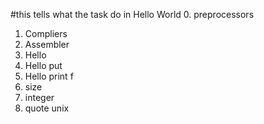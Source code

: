 #this tells what the task do in Hello World
0. preprocessors
1. Compliers
2. Assembler
3. Hello
4. Hello put
5. Hello print f
6. size
7. integer
8. quote unix
